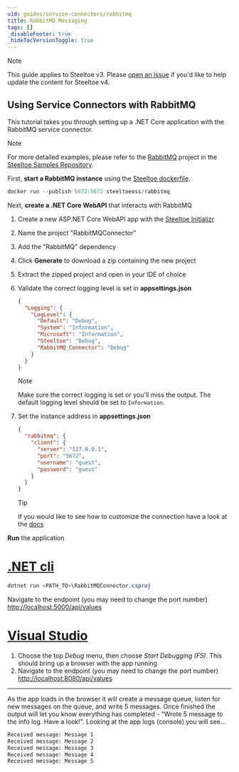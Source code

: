 ```yaml
---
uid: guides/service-connectors/rabbitmq
title: RabbitMQ Messaging
tags: []
_disableFooter: true
_hideTocVersionToggle: true
---
```


> [!NOTE]
> This guide applies to Steeltoe v3. Please [open an issue](https://github.com/SteeltoeOSS/Documentation/issues/new/choose) if you'd like to help update the content for Steeltoe v4.

## Using Service Connectors with RabbitMQ

This tutorial takes you through setting up a .NET Core application with the RabbitMQ service connector.

> [!NOTE]
> For more detailed examples, please refer to the [RabbitMQ](https://github.com/SteeltoeOSS/Samples/tree/3.x/Connectors/src/RabbitMQ) project in the [Steeltoe Samples Repository](https://github.com/SteeltoeOSS/Samples/tree/3.x).

First, **start a RabbitMQ instance** using the [Steeltoe dockerfile](https://github.com/steeltoeoss/dockerfiles).

```powershell
docker run --publish 5672:5672 steeltoeoss/rabbitmq
```

Next, **create a .NET Core WebAPI** that interacts with RabbitMQ

1. Create a new ASP.NET Core WebAPI app with the [Steeltoe Initializr](https://start.steeltoe.io)

1. Name the project "RabbitMQConnector"
1. Add the "RabbitMQ" dependency
1. Click **Generate** to download a zip containing the new project
1. Extract the zipped project and open in your IDE of choice
1. Validate the correct logging level is set in **appsettings.json**

   ```json
   {
     "Logging": {
       "LogLevel": {
         "Default": "Debug",
         "System": "Information",
         "Microsoft": "Information",
         "Steeltoe": "Debug",
         "RabbitMQ_Connector": "Debug"
       }
     }
   }
   ```

   > [!NOTE]
   > Make sure the correct logging is set or you'll miss the output. The default logging level should be set to `Information`.

1. Set the instance address in **appsettings.json**

   ```json
   {
     "rabbitmq": {
       "client": {
         "server": "127.0.0.1",
         "port": "5672",
         "username": "guest",
         "password": "guest"
       }
     }
   }
   ```

   > [!TIP]
   > If you would like to see how to customize the connection have a look at the [docs](~/api/v3/welcome/index.md)

**Run** the application

# [.NET cli](#tab/cli)

```powershell
dotnet run <PATH_TO>\RabbitMQConnector.csproj
```

Navigate to the endpoint (you may need to change the port number) [http://localhost:5000/api/values](http://localhost:5000/api/values)

# [Visual Studio](#tab/vs)

1. Choose the top _Debug_ menu, then choose _Start Debugging (F5)_. This should bring up a browser with the app running
1. Navigate to the endpoint (you may need to change the port number) [http://localhost:8080/api/values](http://localhost:8080/api/values)

---

As the app loads in the browser it will create a message queue, listen for new messages on the queue, and write 5 messages. Once finished the output will let you know everything has completed - "Wrote 5 message to the info log. Have a look!". Looking at the app logs (console) you will see...

```bash
Received message: Message 1
Received message: Message 2
Received message: Message 3
Received message: Message 4
Received message: Message 5
```
